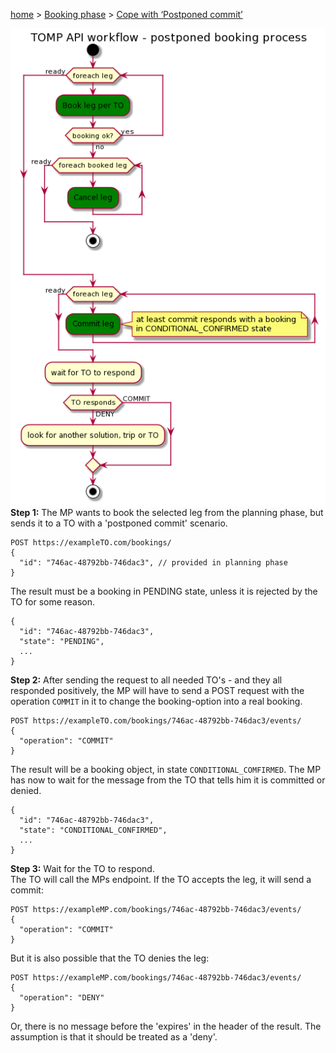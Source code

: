 [home](https://github.com/TOMP-WG/TOMP-API/wiki/) > [Booking phase](Booking-phase.md) > [Cope with ‘Postponed commit’](Cope-with-‘Postponed-commit’.md)

<img align="right" src="https://github.com/TOMP-WG/website/blob/master/wiki/images/postponed-commit-booking-process.png">

__Step 1:__ The MP wants to book the selected leg from the planning phase, but sends it to a TO with a 'postponed commit' scenario.
```http
POST https://exampleTO.com/bookings/
{
  "id": "746ac-48792bb-746dac3", // provided in planning phase
}
```
The result must be a booking in PENDING state, unless it is rejected by the TO for some reason.
```
{
  "id": "746ac-48792bb-746dac3",
  "state": "PENDING", 
  ...
}
```
  
__Step 2:__ After sending the request to all needed TO's - and they all responded positively, the MP will have to send a POST request with the operation `COMMIT` in it to change the booking-option into a real booking.

```http
POST https://exampleTO.com/bookings/746ac-48792bb-746dac3/events/
{
  "operation": "COMMIT"
}
```
The result will be a booking object, in state `CONDITIONAL_COMFIRMED`. The MP has now to wait for the message from the TO that tells him it is committed or denied. 
```
{
  "id": "746ac-48792bb-746dac3",
  "state": "CONDITIONAL_CONFIRMED",
  ...
}
```

__Step 3:__ Wait for the TO to respond.  
The TO will call the MPs endpoint. If the TO accepts the leg, it will send a commit:
```http
POST https://exampleMP.com/bookings/746ac-48792bb-746dac3/events/
{
  "operation": "COMMIT"
}
```
But it is also possible that the TO denies the leg: 
```http
POST https://exampleMP.com/bookings/746ac-48792bb-746dac3/events/
{
  "operation": "DENY"
}
```
Or, there is no message before the 'expires' in the header of the result. The assumption is that it should be treated as a 'deny'.